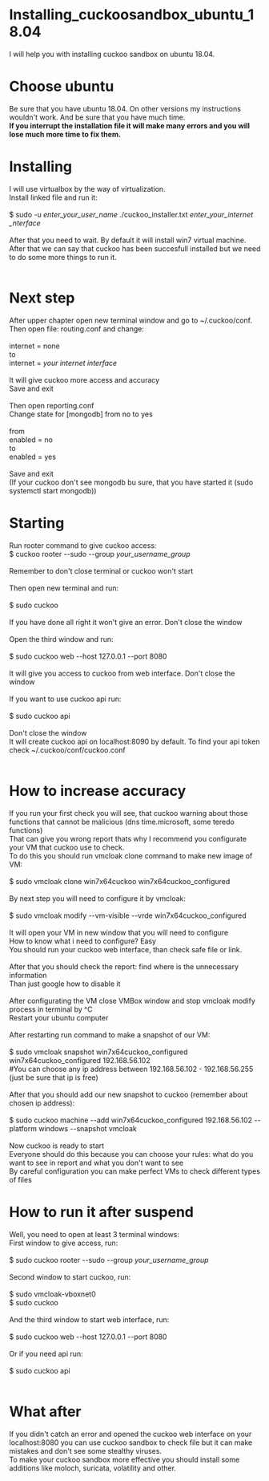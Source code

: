 # Installing_cuckoosandbox_ubuntu_18.04
I will help you with installing cuckoo sandbox on ubuntu 18.04.

# Choose ubuntu
Be sure that you have ubuntu 18.04. On other versions my instructions wouldn't work. And be sure that you have much time. <br>
**If you interrupt the installation file it will make many errors and you will lose much more time to fix them.**<br>

# Installing
I will use virtualbox by the way of virtualization. <br>
Install linked file and run it:<br>
<br>
$ sudo -u *enter_your_user_name* ./cuckoo_installer.txt *enter_your_internet _nterface*<br>
<br>
After that you need to wait. By default it will install win7 virtual machine.<br>
After that we can say that cuckoo has been succesfull installed but we need to do some more things to run it.<br>
<br>
# Next step
After upper chapter open new terminal window and go to ~/.cuckoo/conf.<br>
Then open file: routing.conf and change: <br>
<br>
internet = none<br>
to<br>
internet = *your internet interface*<br>
<br>
It will give cuckoo more access and accuracy<br>
Save and exit<br>
<br>
Then open reporting.conf<br>
Change state for \[mongodb\] from no to yes<br>
<br>
from<br>
enabled = no<br>
to<br>
enabled = yes<br>
<br>
Save and exit<br>
(If your cuckoo don't see mongodb bu sure, that you have started it (sudo systemctl start mongodb))
<br>
# Starting
Run rooter command to give cuckoo access:
<br>
$ cuckoo rooter --sudo --group *your_username_group*<br>
<br>
Remember to don't close terminal or cuckoo won't start<br>
<br>
Then open new terminal and run:<br>
<br>
$ sudo cuckoo<br>
<br>
If you have done all right it won't give an error. Don't close the window<br>
<br>
Open the third window and run:<br>
<br>
$ sudo cuckoo web --host 127.0.0.1 --port 8080<br>
<br>
It will give you access to cuckoo from web interface. Don't close the window<br>
<br>
If you want to use cuckoo api run:<br>
<br>
$ sudo cuckoo api<br>
<br>
Don't close the window<br>
It will create cuckoo api on localhost:8090 by default. To find your api token check ~/.cuckoo/conf/cuckoo.conf<br>
<br>

# How to increase accuracy
If you run your first check you will see, that cuckoo warning about those functions that cannot be malicious (dns time.microsoft, some teredo functions)<br>
That can give you wrong report thats why I recommend you configurate your VM that cuckoo use to check.<br>
To do this you should run vmcloak clone command to make new image of VM:<br>
<br>
$ sudo vmcloak clone win7x64cuckoo win7x64cuckoo_configured<br>
<br>
By next step you will need to configure it by vmcloak:<br>
<br>
$ sudo vmcloak modify --vm-visible --vrde win7x64cuckoo_configured<br>
<br>
It will open your VM in new window that you will need to configure<br>
How to know what i need to configure? Easy<br>
You should run your cuckoo web interface, than check safe file or link.<br>
<br>
After that you should check the report: find where is the unnecessary information<br>
Than just google how to disable it<br>
<br>
After configurating the VM close VMBox window and stop vmcloak modify process in terminal by ^C<br>
Restart your ubuntu computer<br>
<br>
After restarting run command to make a snapshot of our VM:<br>
<br>
$ sudo vmcloak snapshot win7x64cuckoo_configured win7x64cuckoo_configured 192.168.56.102<br>
#You can choose any ip address between 192.168.56.102 - 192.168.56.255 (just be sure that ip is free)<br>
<br>
After that you should add our new snapshot to cuckoo (remember about chosen ip address):<br>
<br>
$ sudo cuckoo machine --add win7x64cuckoo_configured 192.168.56.102 --platform windows --snapshot vmcloak<br>
<br>
Now cuckoo is ready to start<br>
Everyone should do this because you can choose your rules: what do you want to see in report and what you don't want to see<br>
By careful configuration you can make perfect VMs to check different types of files<br>

# How to run it after suspend<br>
Well, you need to open at least 3 terminal windows:<br>
First window to give access, run:<br>
<br>
$ sudo cuckoo rooter --sudo --group *your_username_group*<br>
<br>
Second window to start cuckoo, run:<br>
<br>
$ sudo vmcloak-vboxnet0<br>
$ sudo cuckoo<br>
<br>
And the third window to start web interface, run:<br>
<br>
$ sudo cuckoo web --host 127.0.0.1 --port 8080<br>
<br>
Or if you need api run:<br>
<br>
$ sudo cuckoo api<br>
<br>
# What after
If you didn't catch an error and opened the cuckoo web interface on your localhost:8080 you can use cuckoo sandbox to check file but it can make mistakes and don't see some stealthy viruses.<br>
To make your cuckoo sandbox more effective you should install some additions like moloch, suricata, volatility and other.<br>




